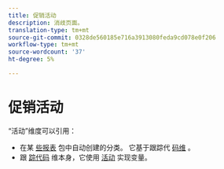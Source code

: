 ```yaml
---
title: 促销活动
description: 消歧页面。
translation-type: tm+mt
source-git-commit: 0328de560185e716a3913080feda9cd078e0f206
workflow-type: tm+mt
source-wordcount: '37'
ht-degree: 5%

---
```



# 促销活动

“活动”维度可以引用：

* 在某 [些报表](../c-classifications2/c-classifications.md) 包中自动创建的分类。 它基于跟踪代 [码维](tracking-code.md) 。
* 跟 [踪代码](tracking-code.md) 维本身，它使用 [活动](/help/implement/vars/page-vars/campaign.md) 实现变量。
